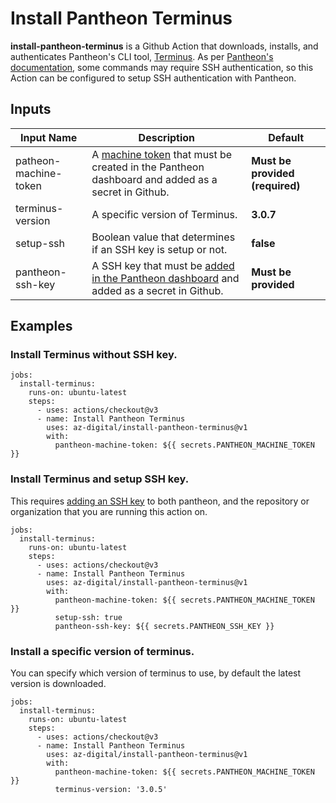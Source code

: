 # Install Pantheon Terminus

**install-pantheon-terminus** is a Github Action that downloads, installs, and authenticates Pantheon's CLI tool, [Terminus](https://pantheon.io/docs/terminus). As per [Pantheon's documentation](https://pantheon.io/docs/terminus/install#ssh-authentication), some commands may require SSH authentication, so this Action can be configured to setup SSH authentication with Pantheon. 

## Inputs

| Input Name | Description | Default |
|------------|-------------|---------|
| patheon-machine-token | A [machine token](https://pantheon.io/docs/machine-tokens) that must be created in the Pantheon dashboard and added as a secret in Github. | **Must be provided (required)** |
| terminus-version | A specific version of Terminus. | **3.0.7** |
| setup-ssh | Boolean value that determines if an SSH key is setup or not.| **false** |
| pantheon-ssh-key | A SSH key that must be [added in the Pantheon dashboard](https://pantheon.io/docs/ssh-keys) and added as a secret in Github. | **Must be provided** |

## Examples

### Install Terminus without SSH key.

```
jobs:
  install-terminus:
    runs-on: ubuntu-latest
    steps:
      - uses: actions/checkout@v3
      - name: Install Pantheon Terminus
        uses: az-digital/install-pantheon-terminus@v1
        with:
          pantheon-machine-token: ${{ secrets.PANTHEON_MACHINE_TOKEN }}
```

### Install Terminus and setup SSH key.

This requires [adding an SSH key](https://pantheon.io/docs/ssh-keys) to both pantheon, and the repository or organization
that you are running this action on.
```
jobs:
  install-terminus:
    runs-on: ubuntu-latest
    steps:
      - uses: actions/checkout@v3
      - name: Install Pantheon Terminus
        uses: az-digital/install-pantheon-terminus@v1
        with:
          pantheon-machine-token: ${{ secrets.PANTHEON_MACHINE_TOKEN }}
          setup-ssh: true
          pantheon-ssh-key: ${{ secrets.PANTHEON_SSH_KEY }}
```

### Install a specific version of terminus.
You can specify which version of terminus to use, by default the latest version is downloaded.

```
jobs:
  install-terminus:
    runs-on: ubuntu-latest
    steps:
      - uses: actions/checkout@v3
      - name: Install Pantheon Terminus
        uses: az-digital/install-pantheon-terminus@v1
        with:
          pantheon-machine-token: ${{ secrets.PANTHEON_MACHINE_TOKEN }}
          terminus-version: '3.0.5'
```


